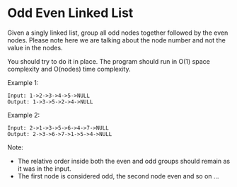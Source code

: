 # Odd Even Linked List

Given a singly linked list, group all odd nodes together followed by the even nodes. Please note here we are talking about the node number and not the value in the nodes.

You should try to do it in place. The program should run in O(1) space complexity and O(nodes) time complexity.

Example 1:
```
Input: 1->2->3->4->5->NULL
Output: 1->3->5->2->4->NULL
```
Example 2:
```
Input: 2->1->3->5->6->4->7->NULL
Output: 2->3->6->7->1->5->4->NULL
```

Note:
* The relative order inside both the even and odd groups should remain as it was in the input.
* The first node is considered odd, the second node even and so on ...
